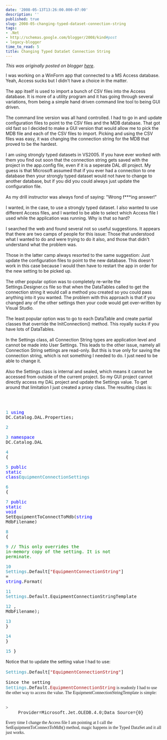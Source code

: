 ```yaml
---
date: '2008-05-13T13:26:00.000-07:00'
description: ''
published: true
slug: 2008-05-changing-typed-dataset-connection-string
tags:
- .Net
- http://schemas.google.com/blogger/2008/kind#post
- legacy-blogger
time_to_read: 5
title: Changing Typed DataSet Connection String
---
```


*This was originally posted on blogger [here](https://techshorts.blogspot.com/2008/05/changing-typed-dataset-connection-string.html)*.

I was working on a WinForm app that connected to a MS Access database.  Yeah, Access sucks but I didn't have a choice in the matter.<br /><br />The app itself is used to import a bunch of CSV files into the Access database.  It is more of a utility program and it has going through several variations, from being a simple hand driven command line tool to being GUI driven.<br /><br />The command line version was all hand controlled.  I had to go in and update configuration files to point to the CSV files and the MDB database.  That got old fast so I decided to make a GUI version that would allow me to pick the MDB file and each of the CSV files to import.  Picking and using the CSV files was easy, it was changing the connection string for the MDB that proved to be the hardest.<br /><br />I am using strongly typed datasets in VS2005.  If you have ever worked with them you find out soon that the connection string gets saved with the project in the app.config file, even if it is a seperate DAL dll project.  My guess is that Microsoft assumed that if you ever had a connection to one database then your strongly typed dataset would not have to change to another database, but if you did you could always just update the configuration file.<br /><br />As my drill instructor was always fond of saying:  "Wrong f***ing answer!"<br /><br />I wanted, in the case, to use a strongly typed dataset.  I also wanted to use different Access files, and I wanted to be able to select which Access file I used while the application was running.  Why is that so hard?<br /><br />I searched the web and found several not so useful suggestions.  It appears that there are two camps of people for this issue:  Those that understood what I wanted to do and were trying to do it also, and those that didn't understand what the problem was.<br /><br />Those in the latter camp always resorted to the same suggestion:  Just update the configuration files to point to the new database.  This doesn't work in this case because I would then have to restart the app in order for the new setting to be picked up.<br /><br />The other popular option was to completely re-write the Settings.Designer.cs file so that when the DataTables called to get the connection string it would call a method you created so you could pass anything into it you wanted.  The problem with this approach is that if you changed any of the other settings then your code would get over-written by Visual Studio.<br /><br />The least popular option was to go to each DataTable and create partial classes that override the InitConnection() method.  This royally sucks if you have lots of DataTables.<br /><br />In the Settings class, all Connection String types are application level and cannot be made into User Settings.  This leads to the other issue, namely all Connection String settings are read-only.  But this is true only for saving the connection string, which is not something I needed to do.  I just need to be able to change it.<br /><br />Also the Settings class is internal and sealed, which means it cannot be accessed from outside of the current project.  So my GUI project cannot directly access my DAL project and update the Settings value.  To get around that limitation I just created a proxy class.  The resulting class is:<br /><br /><br /><!-- {\rtf1\ansi\ansicpg\lang1024\noproof1252\uc1 \deff0{\fonttbl{\f0\fnil\fcharset0\fprq1 Courier New;}}{\colortbl;??\red0\green0\blue255;\red255\green255\blue255;\red0\green0\blue0;\red43\green145\blue175;\red0\green128\blue0;\red163\green21\blue21;}??\fs20 \cf1 using\cf0  DC.Catalog.DAL.Properties;\par ??\par ??\cf1 namespace\cf0  DC.Catalog.DAL\par ??\{\par ??    \cf1 public\cf0  \cf1 static\cf0  \cf1 class\cf0  \cf4 EquipmentConnectionSettings\par ??\cf0     \{\par ??        \cf1 public\cf0  \cf1 static\cf0  \cf1 void\cf0  SetEquipmentToConnectToMdb(\cf1 string\cf0  MdbFilename)\par ??        \{\par ??            \cf5 // This only overrides the in-memory copy of the setting.  It is not perminate.\par ??\cf0             \cf4 Settings\cf0 .Default[\cf6 "EquipmentConnectionString"\cf0 ] = \cf1 string\cf0 .Format(\par ??                \cf4 Settings\cf0 .Default.EquipmentConnectionStringTemplate\par ??                , MdbFilename);\par ??        \}\par ??    \}\par ??\}} --><div><pre style="margin: 0px;"><span style="color: rgb(43, 145, 175);">    1</span> <span style="color: blue;">using</span> DC.Catalog.DAL.Properties;</pre><pre style="margin: 0px;"><span style="color: rgb(43, 145, 175);">    2</span> </pre><pre style="margin: 0px;"><span style="color: rgb(43, 145, 175);">    3</span> <span style="color: blue;">namespace</span> DC.Catalog.DAL</pre><pre style="margin: 0px;"><span style="color: rgb(43, 145, 175);">    4</span> {</pre><pre style="margin: 0px;"><span style="color: rgb(43, 145, 175);">    5</span>     <span style="color: blue;">public </span><span style="color: blue;">static</span><span style="color: blue;"> class</span><span style="color: rgb(43, 145, 175);">EquipmentConnectionSettings</span></pre><pre style="margin: 0px;"><span style="color: rgb(43, 145, 175);">    6</span>     {</pre><pre style="margin: 0px;"><span style="color: rgb(43, 145, 175);">    7</span>         <span style="color: blue;">public </span><span style="color: blue;">static </span><span style="color: blue;">void</span> SetEquipmentToConnectToMdb(<span style="color: blue;">string</span> MdbFilename)</pre><pre style="margin: 0px;"><span style="color: rgb(43, 145, 175);">    8</span>         {</pre><pre style="margin: 0px;"><span style="color: rgb(43, 145, 175);">    9</span>             <span style="color: green;">// This only overrides the in-memory copy of the setting.  It is not perminate.</span></pre><pre style="margin: 0px;"><span style="color: rgb(43, 145, 175);">   10</span>             <span style="color: rgb(43, 145, 175);">Settings</span>.Default[<span style="color: rgb(163, 21, 21);">"EquipmentConnectionString"</span>] = <span style="color: blue;">string</span>.Format(</pre><pre style="margin: 0px;"><span style="color: rgb(43, 145, 175);">   11</span>                 <span style="color: rgb(43, 145, 175);">Settings</span>.Default.EquipmentConnectionStringTemplate</pre><pre style="margin: 0px;"><span style="color: rgb(43, 145, 175);">   12</span>                 , MdbFilename);</pre><pre style="margin: 0px;"><span style="color: rgb(43, 145, 175);">   13</span>         }</pre><pre style="margin: 0px;"><span style="color: rgb(43, 145, 175);">   14</span>     }</pre><pre style="margin: 0px;"><span style="color: rgb(43, 145, 175);">   15</span> }</pre></div><br />Notice that to update the setting value I had to use:<br /><br /><!-- {\rtf1\ansi\ansicpg\lang1024\noproof1252\uc1 \deff0{\fonttbl{\f0\fnil\fcharset0\fprq1 Courier New;}}{\colortbl;??\red43\green145\blue175;\red255\green255\blue255;\red0\green0\blue0;\red163\green21\blue21;}??\fs20 \cf1 Settings\cf0 .Default[\cf4 "EquipmentConnectionString"\cf0 ]} --><div><pre style="margin: 0px;"><span style="color: rgb(43, 145, 175);">Settings</span>.Default[<span style="color: rgb(163, 21, 21);">"EquipmentConnectionString"</span>]</pre></div><br /><span style="font-family: monospace;">Since the setting </span><span style="color: rgb(43, 145, 175); font-family: courier new,courier,monospace;">Settings</span><span style="font-family: courier new,courier,monospace;">.Default.</span><span style="color: rgb(163, 21, 21);"><span style="font-family: courier new,courier,monospace;">EquipmentConnectionString</span> </span><span style="font-family: verdana;">is readonly I had to use the other way to access the value.  The EquipmentConnectionStringTemplate is simple: <br /><br /><br />></span><div style="margin-left: 40px;"><span style="font-family: courier new,courier,monospace;">Provider=Microsoft.Jet.OLEDB.4.0;Data Source={0}</span><br /><span style="font-family: verdana;"></span></div><span style="font-family: verdana;"><br />Every time I change the Access file I am pointing at I call the SetEquipmentToConnectToMdb() method, magic happens in the Typed DataSet and it all just works.<br /><br /><br /><br /></span><span style="font-family: monospace;"></span>